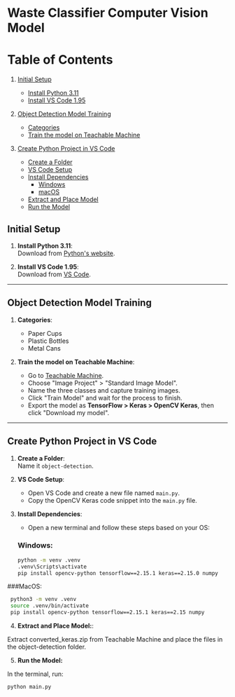 # Waste Classifier Computer Vision Model

# Table of Contents

1. [Initial Setup](#initial-setup)
   - [Install Python 3.11](#install-python-311)
   - [Install VS Code 1.95](#install-vs-code-195)

2. [Object Detection Model Training](#object-detection-model-training)
   - [Categories](#categories)
   - [Train the model on Teachable Machine](#train-the-model-on-teachable-machine)

3. [Create Python Project in VS Code](#create-python-project-in-vs-code)
   - [Create a Folder](#create-a-folder)
   - [VS Code Setup](#vs-code-setup)
   - [Install Dependencies](#install-dependencies)
     - [Windows](#windows)
     - [macOS](#macos)
   - [Extract and Place Model](#extract-and-place-model)
   - [Run the Model](#run-the-model)
   
## Initial Setup
1. **Install Python 3.11**:  
   Download from [Python's website](https://www.python.org/downloads/release/python-3110/).

2. **Install VS Code 1.95**:  
   Download from [VS Code](https://code.visualstudio.com/download).

---

## Object Detection Model Training

1. **Categories**:
   - Paper Cups
   - Plastic Bottles
   - Metal Cans

2. **Train the model on Teachable Machine**:
   - Go to [Teachable Machine](https://teachablemachine.withgoogle.com/).
   - Choose "Image Project" > "Standard Image Model".
   - Name the three classes and capture training images.
   - Click "Train Model" and wait for the process to finish.
   - Export the model as **TensorFlow > Keras > OpenCV Keras**, then click "Download my model".

---

## Create Python Project in VS Code

1. **Create a Folder**:  
   Name it `object-detection`.

2. **VS Code Setup**:
   - Open VS Code and create a new file named `main.py`.
   - Copy the OpenCV Keras code snippet into the `main.py` file.

3. **Install Dependencies**:
   - Open a new terminal and follow these steps based on your OS:

   ### Windows:
   ```bash
   python -m venv .venv
   .venv\Scripts\activate
   pip install opencv-python tensorflow==2.15.1 keras==2.15.0 numpy
   ```

  ###MacOS:
   ```bash
    python3 -m venv .venv
    source .venv/bin/activate
    pip install opencv-python tensorflow==2.15.1 keras==2.15 numpy
   ```
4. **Extract and Place Model:**:

Extract converted_keras.zip from Teachable Machine and place the files in the object-detection folder.

5. **Run the Model:**

  In the terminal, run:
  ```bash
  python main.py
  ```
